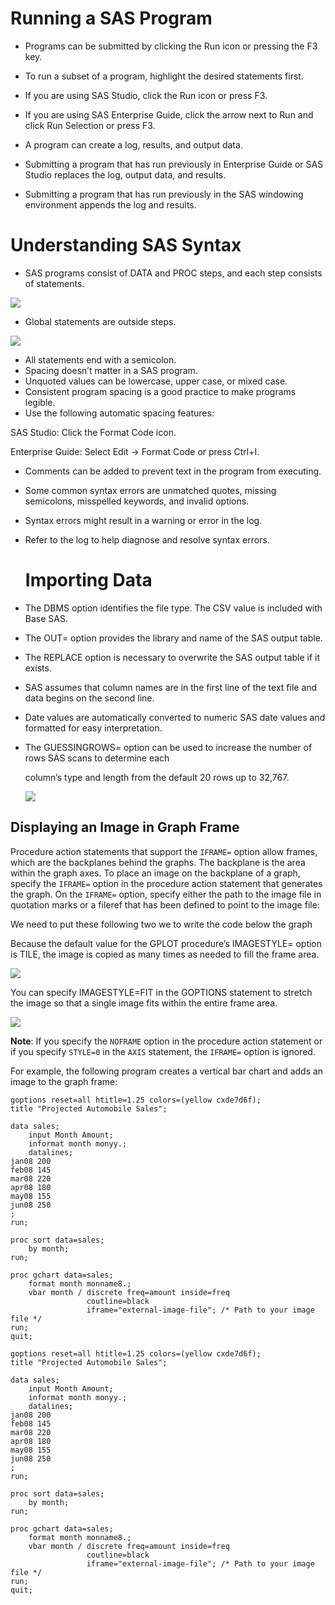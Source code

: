 # Running a SAS Program
* Programs can be submitted by clicking the Run icon or pressing the F3 key.

* To run a subset of a program, highlight the desired statements first.
 
* If you are using SAS Studio, click the Run icon or press F3.
* If you are using SAS Enterprise Guide, click the arrow next to Run and click Run Selection or press F3.

* A program can create a log, results, and output data.

* Submitting a program that has run previously in Enterprise Guide or SAS Studio replaces the log, output data, and results.

* Submitting a program that has run previously in the SAS windowing environment appends the log and results.

# Understanding SAS Syntax

* SAS programs consist of DATA and PROC steps, and each step consists of statements.

![](image/Capture1.PNG) 

* Global statements are outside steps.

![](image/Capture2.PNG)

* All statements end with a semicolon.
* Spacing doesn’t matter in a SAS program.
* Unquoted values can be lowercase, upper case, or mixed case.
* Consistent program spacing is a good practice to make programs legible.
* Use the following automatic spacing features:

SAS Studio: Click the Format Code icon.

Enterprise Guide: Select Edit -> Format Code or press Ctrl+I.

* Comments can be added to prevent text in the program from executing.
* Some common syntax errors are unmatched quotes, missing semicolons, misspelled keywords, and invalid options.
* Syntax errors might result in a warning or error in the log.
* Refer to the log to help diagnose and resolve syntax errors.

  # Importing Data
* The DBMS option identifies the file type. The CSV value is included with Base SAS.
* The OUT= option provides the library and name of the SAS output table.
* The REPLACE option is necessary to overwrite the SAS output table if it exists.
* SAS assumes that column names are in the first line of the text file and data begins on the second line.
* Date values are automatically converted to numeric SAS date values and formatted for easy interpretation.
* The GUESSINGROWS= option can be used to increase the number of rows SAS scans to determine each
   
   column’s type and length from the default 20 rows up to 32,767.

  ![](image/Capture3.PNG)


## Displaying an Image in Graph Frame

Procedure action statements that support the `IFRAME=` option allow frames, which are the backplanes behind the graphs. The backplane is the area within the graph axes. To place an image on the backplane of a graph, specify the `IFRAME=` option in the procedure action statement that generates the graph. On the `IFRAME=` option, specify either the path to the image file in quotation marks or a fileref that has been defined to point to the image file:

We need to put these following two we to write the code below the graph

Because the default value for the GPLOT procedure’s IMAGESTYLE= option is TILE, the image is copied as many times as needed to fill the frame area.

![](image/Capture4.PNG)

You can specify IMAGESTYLE=FIT in the GOPTIONS statement to stretch the image so that a single image fits within the entire frame area.

![](image/Capture5.PNG)


**Note**: If you specify the `NOFRAME` option in the procedure action statement or if you specify `STYLE=0` in the `AXIS` statement, the `IFRAME=` option is ignored.

For example, the following program creates a vertical bar chart and adds an image to the graph frame:

```sas
goptions reset=all htitle=1.25 colors=(yellow cxde7d6f);
title "Projected Automobile Sales";

data sales;
    input Month Amount;
    informat month monyy.;
    datalines;
jan08 200
feb08 145
mar08 220
apr08 180
may08 155
jun08 250
;
run;

proc sort data=sales;
    by month;
run;

proc gchart data=sales;
    format month monname8.;
    vbar month / discrete freq=amount inside=freq
                 coutline=black 
                 iframe="external-image-file"; /* Path to your image file */
run;
quit;

goptions reset=all htitle=1.25 colors=(yellow cxde7d6f);
title "Projected Automobile Sales";

data sales;
    input Month Amount;
    informat month monyy.;
    datalines;
jan08 200
feb08 145
mar08 220
apr08 180
may08 155
jun08 250
;
run;

proc sort data=sales;
    by month;
run;

proc gchart data=sales;
    format month monname8.;
    vbar month / discrete freq=amount inside=freq
                 coutline=black 
                 iframe="external-image-file"; /* Path to your image file */
run;
quit;

